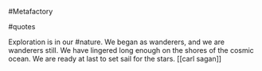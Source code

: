 #Metafactory 
	
#quotes 

Exploration is in our #nature. We began as wanderers, and we are wanderers still. We have lingered long enough on the shores of the cosmic ocean. We are ready at last to set sail for the stars. [[carl sagan]]


